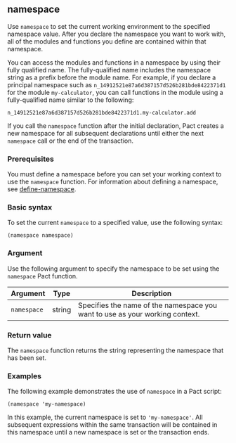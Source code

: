 ## namespace

Use `namespace` to set the current working environment to the specified namespace value. 
After you declare the namespace you want to work with, all of the modules and functions you define are contained within that namespace. 

You can access the modules and functions in a namespace by using their fully qualified name.
The fully-qualified name includes the namespace string as a prefix before the module name. 
For example, if you declare a principal namespace such as `n_14912521e87a6d387157d526b281bde8422371d1` for the module `my-calculator`, you can call functions in the module using a fully-qualified name similar to the following:

`n_14912521e87a6d387157d526b281bde8422371d1.my-calculator.add`

If you call the `namespace` function after the initial declaration, Pact creates a new namespace for all subsequent declarations until either the next `namespace` call or the end of the transaction.

### Prerequisites

You must define a namespace before you can set your working context to use the `namespace` function. For information about defining a namespace, see [define-namespace](/pact-5/General/define-namespace).

### Basic syntax

To set the current `namespace` to a specified value, use the following syntax:

```pact
(namespace namespace)
```

### Argument

Use the following argument to specify the namespace to be set using the `namespace` Pact function.

| Argument | Type | Description |
| --- | --- | --- |
| `namespace` | string | Specifies the name of the namespace you want to use as your working context. |

### Return value

The `namespace` function returns the string representing the namespace that has been set.

### Examples

The following example demonstrates the use of `namespace` in a Pact script:

```pact
(namespace 'my-namespace)
```

In this example, the current namespace is set to `'my-namespace'`. All subsequent expressions within the same transaction will be contained in this namespace until a new namespace is set or the transaction ends.
